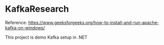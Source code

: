 # KafkaResearch
Reference:
https://www.geeksforgeeks.org/how-to-install-and-run-apache-kafka-on-windows/

This project is demo Kafka setup in .NET

